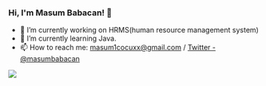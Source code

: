 ### Hi, I'm Masum Babacan! 👋

- 🔭 I’m currently working on HRMS(human resource management system)
- 🌱 I’m currently learning Java.
- 📫 How to reach me: masum1cocuxx@gmail.com / [Twitter - @masumbabacan](https://twitter.com/masumbabacan)


<img src ="https://github-readme-stats.vercel.app/api?username=masumbabacan&&show_icons=true&title_color=dddddd&icon_color=000000&text_color=dddddd&bg_color=282828">
